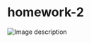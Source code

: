 # homework-2

![Image description](https://github.com/radfordm-osu/homework-3/blob/main/HW%202%20Flowchar.png)

